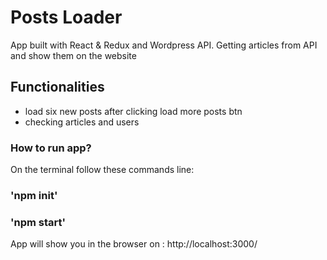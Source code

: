 # Posts Loader
App built with React & Redux and Wordpress API. Getting articles from API and show them on the website

## Functionalities
- load six new posts after clicking load more posts btn
- checking articles and users 


### How to run app?
On the terminal follow these commands line:
### 'npm init'
### 'npm start'

App will show you in the browser on : http://localhost:3000/

